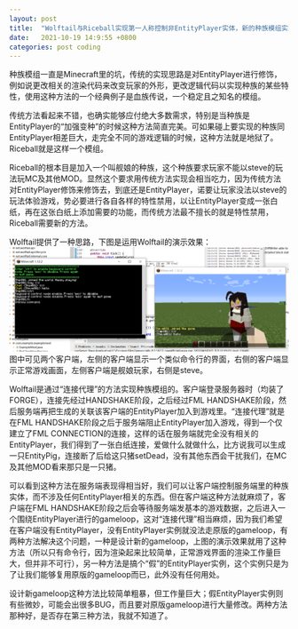 ```yaml
---
layout: post
title:  "Wolftail与Riceball实现第一人称控制非EntityPlayer实体，新的种族模组实现方法是否有望？"
date:   2021-10-19 14:9:55 +0800
categories: post coding
---
```


种族模组一直是Minecraft里的坑，传统的实现思路是对EntityPlayer进行修饰，例如说更改相关的渲染代码来改变玩家的外形，更改逻辑代码以实现种族的某些特性，使用这种方法的一个经典例子是血族传说，一个稳定且之知名的模组。

传统方法看起来不错，也确实能够应付绝大多数需求，特别是当种族是EntityPlayer的“加强变种”的时候这种方法简直完美。可如果碰上要实现的种族同EntityPlayer相差巨大，走完全不同的游戏逻辑的时候，这种方法就是地狱了。Riceball就是这样一个模组。

Riceball的根本目是加入一个叫舰娘的种族，这个种族要求玩家不能以steve的玩法玩MC及其他MOD。显然这个要求用传统方法实现会相当吃力，因为传统方法对EntityPlayer修饰来修饰去，到底还是EntityPlayer，诺要让玩家没法以steve的玩法体验游戏，势必要进行各自各样的特性禁用，以让EntityPlayer变成一张白纸，再在这张白纸上添加需要的功能，而传统方法最不擅长的就是特性禁用，Riceball需要新的方法。

Wolftail提供了一种思路，下图是运用Wolftail的演示效果：
![演示效果](/assets/misc/wolftail-and-riceball-0.png "演示效果")
图中可见两个客户端，左侧的客户端显示一个类似命令行的界面，右侧的客户端显示正常游戏画面，左侧客户端是舰娘玩家，右侧是steve。

Wolftail是通过“连接代理”的方法实现种族模组的。客户端登录服务器时（均装了FORGE），连接先经过HANDSHAKE阶段，之后经过FML HANDSHAKE阶段，然后服务端再把生成的关联该客户端的EntityPlayer加入到游戏里。“连接代理”就是在FML HANDSHAKE阶段之后于服务端阻止EntityPlayer加入游戏，得到一个仅建立了FML CONNECTION的连接，这样的话在服务端就完全没有相关的EntityPlayer，我们得到了一张白纸连接，爱做什么就做什么，比方说我可以生成一只EntityPig，连接断了后给这只猪setDead，没有其他东西会干扰我们，在MC及其他MOD看来那只是一只猪。

可以看到这种方法在服务端表现得相当好，我们可以让客户端控制服务端里的种族实体，而不涉及任何EntityPlayer相关的东西。但在客户端这种方法就麻烦了，客户端在FML HANDSHAKE阶段之后会等待服务端发基本的游戏数据，之后进入一个围绕EntityPlayer进行的gameloop，这对“连接代理”相当麻烦，因为我们希望在客户端没有EntityPlayer，没有EntityPlayer实例就没法走原版的gameloop，有两种方法解决这个问题，一种是设计新的gameloop，上图的演示效果就用了这种方法（所以只有命令行，因为渲染起来比较简单，正常游戏界面的渲染工作量巨大，但并非不可行），另一种方法是搞个“假”的EntityPlayer实例，这个实例只是为了让我们能够复用原版的gameloop而已，此外没有任何用处。

设计新gameloop这种方法比较简单粗暴，但工作量巨大；假EntityPlayer实例则有些微妙，可能会出很多BUG，而且要对原版gameloop进行大量修改。两种方法那种好，是否存在第三种方法，我就不知道了。